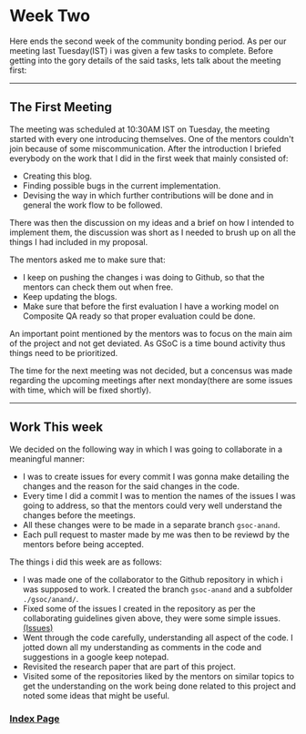 # Week Two

Here ends the second week of the community bonding period. As per our meeting last Tuesday(IST) i was given a few tasks to complete. Before getting into the gory details of the said tasks, lets talk about the meeting first:

----

## The First Meeting

The meeting was scheduled at 10:30AM IST on Tuesday, the meeting started with every one introducing themselves. One of the mentors couldn't join because of some miscommunication. After the introduction I briefed everybody on the work that I did in the first week that mainly consisted of:

- Creating this blog.
- Finding possible bugs in the current implementation.
- Devising the way in which further contributions will be done and in general the work flow to be followed.

There was then the discussion on my ideas and a brief on how I intended to implement them, the discussion was short as I needed to brush up on all the things I had included in my proposal.

The mentors asked me to make sure that: 

- I keep on pushing the changes i was doing to Github, so that the mentors can check them out when free. 
- Keep updating the blogs.
- Make sure that before the first evaluation I have a working model on Composite QA ready so that proper evaluation could be done.

An important point mentioned by the mentors was to focus on the main aim of the project and not get deviated. As GSoC is a time bound activity thus things need to be prioritized.

The time for the next meeting was not decided, but a concensus was made regarding the upcoming meetings after next monday(there are some issues with time, which will be fixed shortly).

----------

## Work This week

We decided on the following way in which I was going to collaborate in a meaningful manner:

- I was to create issues for every commit I was gonna make detailing the changes and the reason for the said changes in the code.
- Every time I did a commit I was to mention the names of the issues I was going to address, so that the mentors could very  well understand the changes before the meetings.
- All these changes were to be made in a separate branch `gsoc-anand`.
- Each pull request to master made by me was then to be reviewd by the mentors before being accepted. 

The things i did this week are as follows:

- I was made one of the collaborator to the Github repository in which i was supposed to work. I created the branch `gsoc-anand` and a subfolder `./gsoc/anand/`. 
- Fixed some of the issues I created in the repository as per the collaborating guidelines given above, they were some simple issues. [(Issues)](https://github.com/dbpedia/neural-qa/issues)
- Went through the code carefully, understanding all aspect of the code. I jotted down all my understanding as comments in the code and suggestions in a google keep notepad.
- Revisited the research paper that are part of this project.
- Visited some of the repositories liked by the mentors on similar topics to get the understanding on the work being done related to this project and noted some ideas that might be useful.


### [Index Page](https://anandpanchbhai.com/A-Neural-QA-Model-for-DBpedia/)









